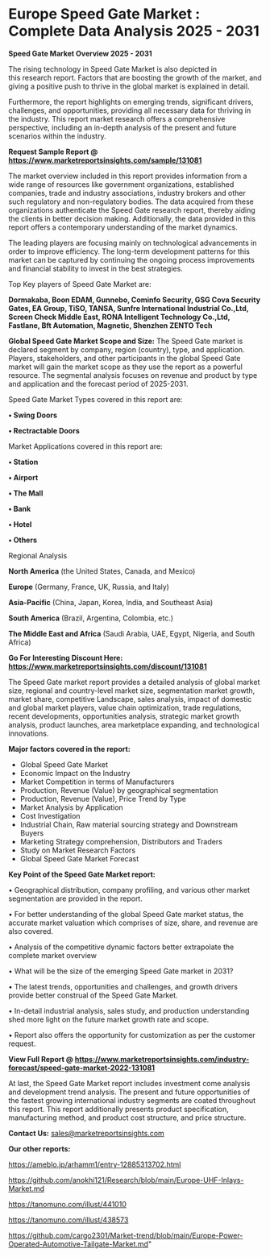 # Europe Speed Gate Market : Complete Data Analysis 2025 - 2031

<Strong> Speed Gate Market Overview 2025 - 2031</strong>

The rising technology in Speed Gate Market is also depicted in this research report. Factors that are boosting the growth of the market, and giving a positive push to thrive in the global market is explained in detail.

Furthermore, the report highlights on emerging trends, significant drivers, challenges, and opportunities, providing all necessary data for thriving in the industry. This report market research offers a comprehensive perspective, including an in-depth analysis of the present and future scenarios within the industry.

<strong>Request Sample Report @ <a href=https://www.marketreportsinsights.com/sample/131081>https://www.marketreportsinsights.com/sample/131081</a></strong>

The market overview included in this report provides information from a wide range of resources like government organizations, established companies, trade and industry associations, industry brokers and other such regulatory and non-regulatory bodies. The data acquired from these organizations authenticate the Speed Gate research report, thereby aiding the clients in better decision making. Additionally, the data provided in this report offers a contemporary understanding of the market dynamics.

The leading players are focusing mainly on technological advancements in order to improve efficiency. The long-term development patterns for this market can be captured by continuing the ongoing process improvements and financial stability to invest in the best strategies.

Top Key players of Speed Gate Market are:

<strong>Dormakaba, Boon EDAM, Gunnebo, Cominfo Security, GSG Cova Security Gates, EA Group, TiSO, TANSA, Sunfre International Industrial Co.,Ltd, Screen Check Middle East, RONA Intelligent Technology Co.,Ltd, Fastlane, Bft Automation, Magnetic, Shenzhen ZENTO Tech</strong>

<strong><b>Global Speed Gate Market Scope and Size:</b></strong>
The Speed Gate market is declared segment by company, region (country), type, and application. Players, stakeholders, and other participants in the global Speed Gate market will gain the market scope as they use the report as a powerful resource. The segmental analysis focuses on revenue and product by type and application and the forecast period of 2025-2031.

Speed Gate Market Types covered in this report are:

<strong>• Swing Doors

• Rectractable Doors</strong>

Market Applications covered in this report are:

<strong>• Station

• Airport

• The Mall

• Bank

• Hotel

• Others</strong> 

Regional Analysis

<strong>North America</strong> (the United States, Canada, and Mexico)

<strong>Europe</strong> (Germany, France, UK, Russia, and Italy)

<strong>Asia-Pacific</strong> (China, Japan, Korea, India, and Southeast Asia)

<strong>South America</strong> (Brazil, Argentina, Colombia, etc.)

<strong>The Middle East and Africa</strong> (Saudi Arabia, UAE, Egypt, Nigeria, and South Africa)

<strong>Go For Interesting Discount Here: <a href=https://www.marketreportsinsights.com/discount/131081>https://www.marketreportsinsights.com/discount/131081</a></strong>

The Speed Gate market report provides a detailed analysis of global market size, regional and country-level market size, segmentation market growth, market share, competitive Landscape, sales analysis, impact of domestic and global market players, value chain optimization, trade regulations, recent developments, opportunities analysis, strategic market growth analysis, product launches, area marketplace expanding, and technological innovations.

<strong><b>Major factors covered in the report:</b></strong>
<ul>
  <li>Global Speed Gate Market </li>
  <li>Economic Impact on the Industry</li>
  <li>Market Competition in terms of Manufacturers</li>
  <li>Production, Revenue (Value) by geographical segmentation</li>
  <li>Production, Revenue (Value), Price Trend by Type</li>
  <li>Market Analysis by Application</li>
  <li>Cost Investigation</li>
  <li>Industrial Chain, Raw material sourcing strategy and Downstream Buyers</li>
  <li>Marketing Strategy comprehension, Distributors and Traders</li>
  <li>Study on Market Research Factors</li>
  <li>Global Speed Gate Market Forecast</li>
</ul>

<strong><b>Key Point of the Speed Gate Market report:</b></strong>

• Geographical distribution, company profiling, and various other market segmentation are provided in the report.

• For better understanding of the global Speed Gate market status, the accurate market valuation which comprises of size, share, and revenue are also covered.

• Analysis of the competitive dynamic factors better extrapolate the complete market overview

• What will be the size of the emerging Speed Gate market in 2031?

• The latest trends, opportunities and challenges, and growth drivers provide better construal of the Speed Gate Market.

• In-detail industrial analysis, sales study, and production understanding shed more light on the future market growth rate and scope.

• Report also offers the opportunity for customization as per the customer request.

<strong><b>View Full Report @ <a href=https://www.marketreportsinsights.com/industry-forecast/speed-gate-market-2022-131081>https://www.marketreportsinsights.com/industry-forecast/speed-gate-market-2022-131081</a></b></strong>


At last, the Speed Gate Market report includes investment come analysis and development trend analysis. The present and future opportunities of the fastest growing international industry segments are coated throughout this report. This report additionally presents product specification, manufacturing method, and product cost structure, and price structure.

<strong>Contact Us:</strong>
sales@marketreportsinsights.com

<strong>Our other reports:</strong>

<a href=https://ameblo.jp/arhamm1/entry-12885313702.html>https://ameblo.jp/arhamm1/entry-12885313702.html</a>

<a href=https://github.com/anokhi121/Research/blob/main/Europe-UHF-Inlays-Market.md>https://github.com/anokhi121/Research/blob/main/Europe-UHF-Inlays-Market.md</a>

<a href=https://tanomuno.com/illust/441010>https://tanomuno.com/illust/441010</a>

<a href=https://tanomuno.com/illust/438573>https://tanomuno.com/illust/438573</a>

<a href=https://github.com/cargo2301/Market-trend/blob/main/Europe-Power-Operated-Automotive-Tailgate-Market.md>https://github.com/cargo2301/Market-trend/blob/main/Europe-Power-Operated-Automotive-Tailgate-Market.md</a>"
